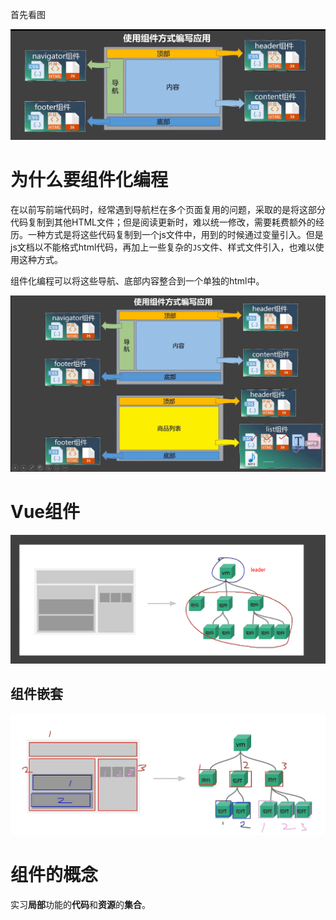 首先看图

![image-20220822211642727](assets/image-20220822211642727.png)

# 为什么要组件化编程

在以前写前端代码时，经常遇到导航栏在多个页面复用的问题，采取的是将这部分代码复制到其他HTML文件；但是阅读更新时，难以统一修改，需要耗费额外的经历。一种方式是将这些代码复制到一个js文件中，用到的时候通过变量引入。但是js文档以不能格式html代码，再加上一些复杂的`JS`文件、样式文件引入，也难以使用这种方式。

组件化编程可以将这些导航、底部内容整合到一个单独的html中。

![image-20220822212139913](assets/image-20220822212139913.png)

# Vue组件

![image-20220822212242172](assets/image-20220822212242172.png)

## 组件嵌套

![image-20220822212321261](assets/image-20220822212321261.png)

# 组件的概念

实习**局部**功能的**代码**和**资源**的**集合**。